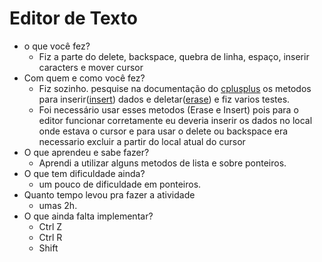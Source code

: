 # Editor de Texto

* o que você fez?
  * Fiz a parte do delete, backspace, quebra de linha, espaço, inserir caracters e mover cursor
* Com quem e como você fez?
  * Fiz sozinho. pesquise na documentação do [cplusplus](http://www.cplusplus.com/reference/list/list/) os metodos para inserir([insert](www.cplusplus.com/reference/list/list/insert/)) dados e deletar([erase](http://www.cplusplus.com/reference/list/list/erase/)) e fiz varios testes.
  * Foi necessário usar esses metodos (Erase e Insert) pois para o editor funcionar corretamente eu deveria inserir os dados no local onde estava o cursor e para usar o delete ou backspace era necessario excluir a partir do local atual do cursor
* O que aprendeu e sabe fazer?
  * Aprendi a utilizar alguns metodos de lista e sobre ponteiros.
* O que tem dificuldade ainda?
  * um pouco de dificuldade em ponteiros.
* Quanto tempo levou pra fazer a atividade
  * umas 2h.
* O que ainda falta implementar?
  * Ctrl Z
  * Ctrl R
  * Shift


